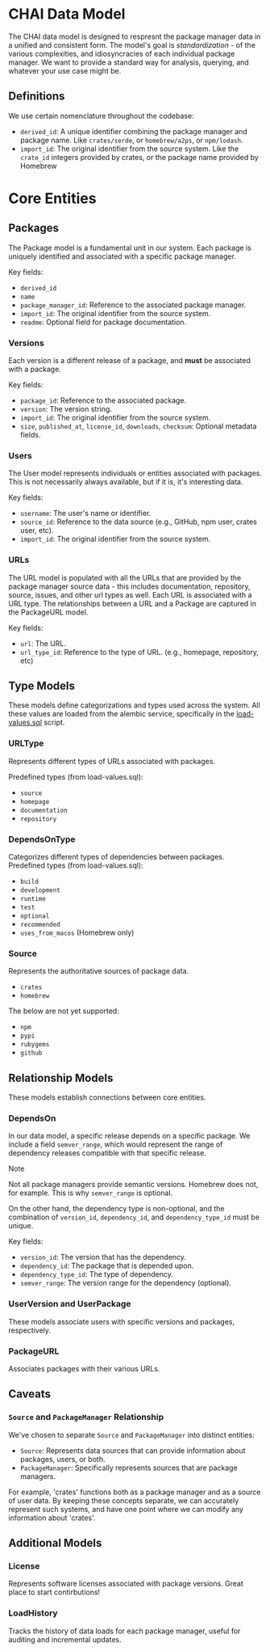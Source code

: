 # CHAI Data Model

The CHAI data model is designed to respresnt the package manager data in a unified and
consistent form. The model's goal is _standardization_ - of the various complexities,
and idiosyncracies of each individual package manager. We want to provide a standard way
for analysis, querying, and whatever your use case might be.

## Definitions

We use certain nomenclature throughout the codebase:

- `derived_id`: A unique identifier combining the package manager and package name. Like
  `crates/serde`, or `homebrew/a2ps`, or `npm/lodash`.
- `import_id`: The original identifier from the source system. Like the `crate_id`
  integers provided by crates, or the package name provided by Homebrew

# Core Entities

## Packages

The Package model is a fundamental unit in our system. Each package is uniquely
identified and associated with a specific package manager.

Key fields:

- `derived_id`
- `name`
- `package_manager_id`: Reference to the associated package manager.
- `import_id`: The original identifier from the source system.
- `readme`: Optional field for package documentation.

### Versions

Each version is a different release of a package, and **must** be associated with a
package.

Key fields:

- `package_id`: Reference to the associated package.
- `version`: The version string.
- `import_id`: The original identifier from the source system.
- `size`, `published_at`, `license_id`, `downloads`, `checksum`: Optional metadata
  fields.

### Users

The User model represents individuals or entities associated with packages. This is not
necessarily always available, but if it is, it's interesting data.

Key fields:

- `username`: The user's name or identifier.
- `source_id`: Reference to the data source (e.g., GitHub, npm user, crates user, etc).
- `import_id`: The original identifier from the source system.

### URLs

The URL model is populated with all the URLs that are provided by the package manager
source data - this includes documentation, repository, source, issues, and other url
types as well. Each URL is associated with a URL type. The relationships between a URL
and a Package are captured in the PackageURL model.

Key fields:

- `url`: The URL.
- `url_type_id`: Reference to the type of URL. (e.g., homepage, repository, etc)

## Type Models

These models define categorizations and types used across the system. All these values
are loaded from the alembic service, specifically in the
[load-values.sql](../alembic/load-values.sql) script.

### URLType

Represents different types of URLs associated with packages.

Predefined types (from load-values.sql):

- `source`
- `homepage`
- `documentation`
- `repository`

### DependsOnType

Categorizes different types of dependencies between packages.
Predefined types (from load-values.sql):

- `build`
- `development`
- `runtime`
- `test`
- `optional`
- `recommended`
- `uses_from_macos` (Homebrew only)

### Source

Represents the authoritative sources of package data.

- `crates`
- `homebrew`

The below are not yet supported:

- `npm`
- `pypi`
- `rubygems`
- `github`

## Relationship Models

These models establish connections between core entities.

### DependsOn

In our data model, a specific release depends on a specific package. We include a field
`semver_range`, which would represent the range of dependency releases compatible with
that specific release.

> [!NOTE]
> Not all package managers provide semantic versions. Homebrew does not, for example.
> This is why `semver_range` is optional.
>
> On the other hand, the dependency type is non-optional, and the combination of
> `version_id`, `dependency_id`, and `dependency_type_id` must be unique.

Key fields:

- `version_id`: The version that has the dependency.
- `dependency_id`: The package that is depended upon.
- `dependency_type_id`: The type of dependency.
- `semver_range`: The version range for the dependency (optional).

### UserVersion and UserPackage

These models associate users with specific versions and packages, respectively.

### PackageURL

Associates packages with their various URLs.

## Caveats

### `Source` and `PackageManager` Relationship

We've chosen to separate `Source` and `PackageManager` into distinct entities:

- `Source`: Represents data sources that can provide information about packages, users,
  or both.
- `PackageManager`: Specifically represents sources that are package managers.

For example, 'crates' functions both as a package manager and as a source of user data.
By keeping these concepts separate, we can accurately represent such systems, and have
one point where we can modify any information about 'crates'.

## Additional Models

### License

Represents software licenses associated with package versions. Great place to start
contirbutions!

### LoadHistory

Tracks the history of data loads for each package manager, useful for auditing and
incremental updates.
